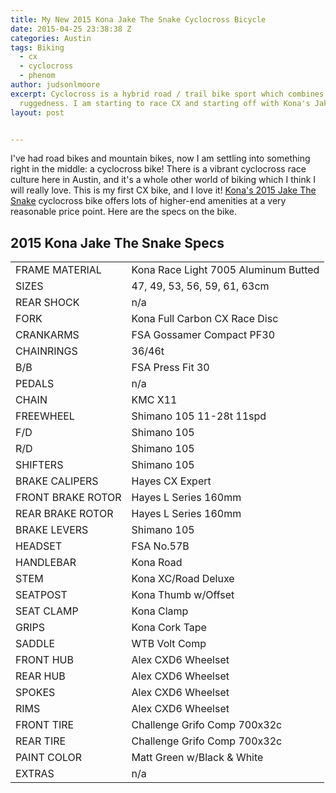 ```yaml
---
title: My New 2015 Kona Jake The Snake Cyclocross Bicycle
date: 2015-04-25 23:38:38 Z
categories: Austin
tags: Biking
  - cx
  - cyclocross
  - phenom
author: judsonlmoore
excerpt: Cyclocross is a hybrid road / trail bike sport which combines speed with
  ruggedness. I am starting to race CX and starting off with Kona's Jake The Snake.
layout: post


---
```


I've had road bikes and mountain bikes, now I am settling into something right in the middle: a cyclocross bike! There is a vibrant cyclocross race culture here in Austin, and it's a whole other world of biking which I think I will really love. This is my first CX bike, and I love it! [Kona's 2015 Jake The Snake](http://2015.konaworld.com/jake_the_snake.cfm) cyclocross bike offers lots of higher-end amenities at a very reasonable price point. Here are the specs on the bike.

## 2015 Kona Jake The Snake Specs

<table cellpadding="0" id="specstable" >
<tbody >
<tr class="altercolor" >

<td class="label" >FRAME MATERIAL
</td>

<td class="data" >Kona Race Light 7005 Aluminum Butted
</td>
</tr>
<tr >

<td class="label" >SIZES
</td>

<td class="data" >47, 49, 53, 56, 59, 61, 63cm
</td>
</tr>
<tr class="altercolor" >

<td class="label" >REAR SHOCK
</td>

<td class="data" >n/a
</td>
</tr>
<tr >

<td class="label" >FORK
</td>

<td class="data" >Kona Full Carbon CX Race Disc
</td>
</tr>
<tr class="altercolor" >

<td class="label" >CRANKARMS
</td>

<td class="data" >FSA Gossamer Compact PF30
</td>
</tr>
<tr >

<td class="label" >CHAINRINGS
</td>

<td class="data" >36/46t
</td>
</tr>
<tr class="altercolor" >

<td class="label" >B/B
</td>

<td class="data" >FSA Press Fit 30
</td>
</tr>
<tr >

<td class="label" >PEDALS
</td>

<td class="data" >n/a
</td>
</tr>
<tr class="altercolor" >

<td class="label" >CHAIN
</td>

<td class="data" >KMC X11
</td>
</tr>
<tr >

<td class="label" >FREEWHEEL
</td>

<td class="data" >Shimano 105 11-28t 11spd
</td>
</tr>
<tr class="altercolor" >

<td class="label" >F/D
</td>

<td class="data" >Shimano 105
</td>
</tr>
<tr >

<td class="label" >R/D
</td>

<td class="data" >Shimano 105
</td>
</tr>
<tr class="altercolor" >

<td class="label" >SHIFTERS
</td>

<td class="data" >Shimano 105
</td>
</tr>
<tr >

<td class="label" >BRAKE CALIPERS
</td>

<td class="data" >Hayes CX Expert
</td>
</tr>
<tr class="altercolor" >

<td class="label" >FRONT BRAKE ROTOR
</td>

<td class="data" >Hayes L Series 160mm
</td>
</tr>
<tr >

<td class="label" >REAR BRAKE ROTOR
</td>

<td class="data" >Hayes L Series 160mm
</td>
</tr>
<tr class="altercolor" >

<td class="label" >BRAKE LEVERS
</td>

<td class="data" >Shimano 105
</td>
</tr>
<tr >

<td class="label" >HEADSET
</td>

<td class="data" >FSA No.57B
</td>
</tr>
<tr class="altercolor" >

<td class="label" >HANDLEBAR
</td>

<td class="data" >Kona Road
</td>
</tr>
<tr >

<td class="label" >STEM
</td>

<td class="data" >Kona XC/Road Deluxe
</td>
</tr>
<tr class="altercolor" >

<td class="label" >SEATPOST
</td>

<td class="data" >Kona Thumb w/Offset
</td>
</tr>
<tr >

<td class="label" >SEAT CLAMP
</td>

<td class="data" >Kona Clamp
</td>
</tr>
<tr class="altercolor" >

<td class="label" >GRIPS
</td>

<td class="data" >Kona Cork Tape
</td>
</tr>
<tr >

<td class="label" >SADDLE
</td>

<td class="data" >WTB Volt Comp
</td>
</tr>
<tr class="altercolor" >

<td class="label" >FRONT HUB
</td>

<td class="data" >Alex CXD6 Wheelset
</td>
</tr>
<tr >

<td class="label" >REAR HUB
</td>

<td class="data" >Alex CXD6 Wheelset
</td>
</tr>
<tr class="altercolor" >

<td class="label" >SPOKES
</td>

<td class="data" >Alex CXD6 Wheelset
</td>
</tr>
<tr >

<td class="label" >RIMS
</td>

<td class="data" >Alex CXD6 Wheelset
</td>
</tr>
<tr class="altercolor" >

<td class="label" >FRONT TIRE
</td>

<td class="data" >Challenge Grifo Comp 700x32c
</td>
</tr>
<tr >

<td class="label" >REAR TIRE
</td>

<td class="data" >Challenge Grifo Comp 700x32c
</td>
</tr>
<tr class="altercolor" >

<td class="label" >PAINT COLOR
</td>

<td class="data" >Matt Green w/Black & White
</td>
</tr>
<tr >

<td class="label" >EXTRAS
</td>

<td class="data" >n/a
</td>
</tr>
</tbody>
</table>
